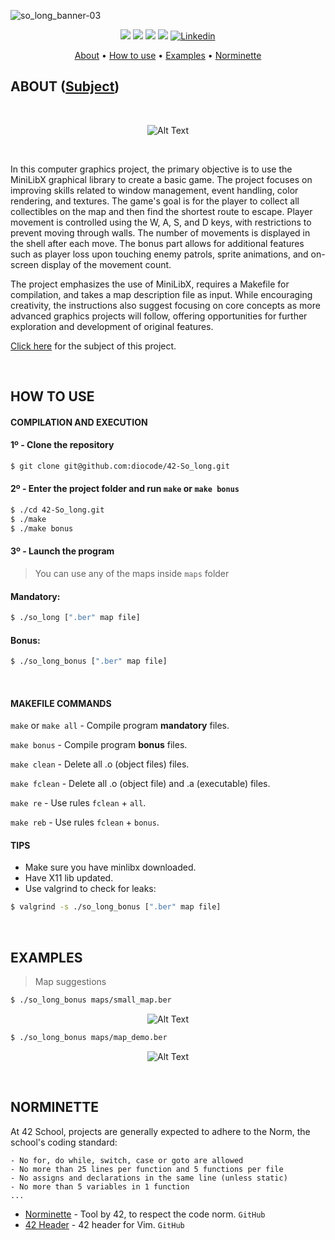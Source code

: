 ![so_long_banner-03](https://github.com/diocode/42-So_long/assets/107859177/f2d4d204-c35c-4eef-bb63-09aea6376882)

<p align="center">
	<img src="https://img.shields.io/badge/status-finished-success?color=%2312bab9&style=flat-square"/>
	<img src="https://img.shields.io/badge/evaluated-13%20%2F%2004%20%2F%202023-success?color=%2312bab9&style=flat-square"/>
	<img src="https://img.shields.io/badge/score-125%20%2F%20100-success?color=%2312bab9&style=flat-square"/>
	<img src="https://img.shields.io/github/last-commit/diocode/philosophers?color=%2312bab9&style=flat-square"/>
	<a href='https://www.linkedin.com/in/diogo-gsilva' target="_blank"><img alt='Linkedin' src='https://img.shields.io/badge/LinkedIn-100000?style=flat-square&logo=Linkedin&logoColor=white&labelColor=0A66C2&color=0A66C2'/></a>
</p>

<p align="center">
	<a href="#about">About</a> •
	<a href="#how-to-use">How to use</a> •
	<a href="#examples">Examples</a> •
	<a href="#norminette">Norminette</a>
</p>

## ABOUT ([Subject](/.github/en.subject.pdf))

<br>

<p align="center">
  <img src="https://github.com/diocode/42-So_long/blob/master/.github/so_long.gif" alt="Alt Text">
</p>

<br>

In this computer graphics project, the primary objective is to use the MiniLibX graphical library to create a basic game. The project focuses on improving skills related to window management, event handling, color rendering, and textures. The game's goal is for the player to collect all collectibles on the map and then find the shortest route to escape. Player movement is controlled using the W, A, S, and D keys, with restrictions to prevent moving through walls. The number of movements is displayed in the shell after each move. The bonus part allows for additional features such as player loss upon touching enemy patrols, sprite animations, and on-screen display of the movement count.

The project emphasizes the use of MiniLibX, requires a Makefile for compilation, and takes a map description file as input. While encouraging creativity, the instructions also suggest focusing on core concepts as more advanced graphics projects will follow, offering opportunities for further exploration and development of original features.

<a href="/.github/en.subject.pdf">Click here</a> for the subject of this project.

<br>

## HOW TO USE
#### COMPILATION AND EXECUTION
#### 1º - Clone the repository
```bash
$ git clone git@github.com:diocode/42-So_long.git
```

#### 2º - Enter the project folder and run `make` or `make bonus`
```bash
$ ./cd 42-So_long.git
$ ./make
$ ./make bonus
```

#### 3º - Launch the program
> You can use any of the maps inside `maps` folder
#### Mandatory:
```bash
$ ./so_long [".ber" map file]
```
#### Bonus:
```bash
$ ./so_long_bonus [".ber" map file]
```

<br>

#### MAKEFILE COMMANDS
`make` or `make all` - Compile program **mandatory** files.

`make bonus` - Compile program **bonus** files.

`make clean` - Delete all .o (object files) files.

`make fclean` - Delete all .o (object file) and .a (executable) files.

`make re` - Use rules `fclean` + `all`.

`make reb` - Use rules `fclean` + `bonus`.

#### TIPS
- Make sure you have minlibx downloaded.
- Have X11 lib updated.
- Use valgrind to check for leaks:
```bash
$ valgrind -s ./so_long_bonus [".ber" map file]
```

<br>

## EXAMPLES
 > Map suggestions
 ```bash
$ ./so_long_bonus maps/small_map.ber
```
<p align="center">
  <img src="https://github.com/diocode/42-So_long/assets/107859177/1047ba9d-8df8-4e79-a2c2-63f2351cf800" alt="Alt Text">
</p>

 ```bash
$ ./so_long_bonus maps/map_demo.ber
```
<p align="center">
  <img src="https://github.com/diocode/42-So_long/assets/107859177/4d6205fa-b36f-40e9-a158-fa1279b8ca09" alt="Alt Text">
</p>

<br>

## NORMINETTE
At 42 School, projects are generally expected to adhere to the Norm, the school's coding standard:

```
- No for, do while, switch, case or goto are allowed
- No more than 25 lines per function and 5 functions per file
- No assigns and declarations in the same line (unless static)
- No more than 5 variables in 1 function
... 
```

* [Norminette](https://github.com/42School/norminette) - Tool by 42, to respect the code norm. `GitHub`
* [42 Header](https://github.com/42Paris/42header) - 42 header for Vim. `GitHub`
